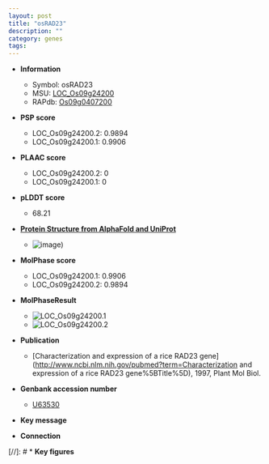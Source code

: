 ```yaml
---
layout: post
title: "osRAD23"
description: ""
category: genes
tags: 
---
```


* **Information**  
    + Symbol: osRAD23  
    + MSU: [LOC_Os09g24200](http://rice.plantbiology.msu.edu/cgi-bin/ORF_infopage.cgi?orf=LOC_Os09g24200)  
    + RAPdb: [Os09g0407200](http://rapdb.dna.affrc.go.jp/viewer/gbrowse_details/irgsp1?name=Os09g0407200)  

* **PSP score**  
    + LOC_Os09g24200.2: 0.9894 
    + LOC_Os09g24200.1: 0.9906 

* **PLAAC score**  
    + LOC_Os09g24200.2: 0 
    + LOC_Os09g24200.1: 0 

* **pLDDT score**
    + 68.21

* **[Protein Structure from AlphaFold and UniProt](https://www.uniprot.org/uniprotkb/Q40742/entry#structure)**
    + ![image](https://ricepsp.github.io/images/Q4/AF-Q40742-F1.png))

* **MolPhase score**
    + LOC_Os09g24200.1: 0.9906
    + LOC_Os09g24200.2: 0.9894

* **MolPhaseResult**
    + ![LOC_Os09g24200.1](https://ricepsp.github.io/pictures/LOC_Os09g/LOC_Os09g24200.1.png)
    + ![LOC_Os09g24200.2](https://ricepsp.github.io/pictures/LOC_Os09g/LOC_Os09g24200.2.png)

* **Publication**  
    + [Characterization and expression of a rice RAD23 gene](http://www.ncbi.nlm.nih.gov/pubmed?term=Characterization and expression of a rice RAD23 gene%5BTitle%5D), 1997, Plant Mol Biol.

* **Genbank accession number**  
    + [U63530](http://www.ncbi.nlm.nih.gov/nuccore/U63530)

* **Key message**  

* **Connection**  

[//]: # * **Key figures**  


